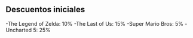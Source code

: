## Descuentos iniciales
-The Legend of Zelda: 10%
-The Last of Us: 15%
-Super Mario Bros: 5%
-Uncharted 5: 25%
